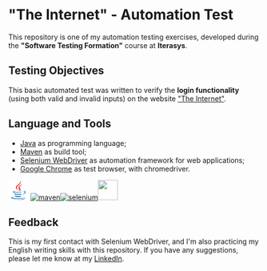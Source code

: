 # "The Internet" - Automation Test
This repository is one of my automation testing exercises, developed during the **"Software Testing Formation"** course at **Iterasys**.
## Testing Objectives

This basic automated test was written to verify the **login functionality** (using both valid and invalid inputs) on the website ["The Internet"](https://the-internet.herokuapp.com/login).



## Language and Tools

- [Java](https://www.oracle.com/java/technologies/downloads/) as programming language;
- [Maven](https://maven.apache.org/download.cgi) as build tool;
- [Selenium WebDriver](https://www.selenium.dev/documentation/webdriver/) as automation framework for web applications;
- [Google Chrome](https://www.google.com/chrome/?brand=YTUH&gclid=Cj0KCQiAnsqdBhCGARIsAAyjYjThEbMgK-Pyt6tXBBxBf9wk8TAD19OKn0FRnMlz45Ul0fZ5ogPb9gEaAjOhEALw_wcB&gclsrc=aw.ds) as test browser, with chromedriver.

<p align="left"><a href="https://www.java.com" target="_blank" rel="noreferrer"><img src="https://raw.githubusercontent.com/devicons/devicon/master/icons/java/java-original.svg" alt="java" width="40" height="40"/></a> <a href="https://maven.apache.org/" target="_blank" rel="noreferrer"><img src="https://i.imgur.com/CgF3K0y.png" alt="maven" width="50" height="50"/></a><a href="https://www.selenium.dev" target="_blank" rel="noreferrer"><img src="https://raw.githubusercontent.com/detain/svg-logos/780f25886640cef088af994181646db2f6b1a3f8/svg/selenium-logo.svg" alt="selenium" width="40" height="40"/></a><a href = "https://www.google.com/chrome/?brand=YTUH&gclid=Cj0KCQiAnsqdBhCGARIsAAyjYjThEbMgK-Pyt6tXBBxBf9wk8TAD19OKn0FRnMlz45Ul0fZ5ogPb9gEaAjOhEALw_wcB&gclsrc=aw.ds"><img src="https://user-images.githubusercontent.com/115346533/208242996-fae0e828-b968-45cd-ab0c-1a73c9825b65.png" width="40" height="40"></a></p>

## Feedback

This is my first contact with Selenium WebDriver, and I'm also practicing my English writing skills with this repository. 
If you have any suggestions, please let me know at my [LinkedIn](https://www.linkedin.com/in/carol-guimaraes/). 
